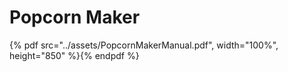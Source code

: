 # Popcorn Maker

{% pdf src="../assets/PopcornMakerManual.pdf", width="100%", height="850" %}{% endpdf %}
